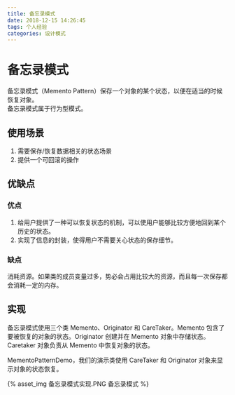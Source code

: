 ```yaml
---
title: 备忘录模式
date: 2018-12-15 14:26:45
tags: 个人经验
categories: 设计模式
---
```


# 备忘录模式

备忘录模式（Memento Pattern）保存一个对象的某个状态，以便在适当的时候恢复对象。  
备忘录模式属于行为型模式。

## 使用场景

1. 需要保存/恢复数据相关的状态场景
2. 提供一个可回滚的操作

## 优缺点

### 优点

1. 给用户提供了一种可以恢复状态的机制，可以使用户能够比较方便地回到某个历史的状态。
2. 实现了信息的封装，使得用户不需要关心状态的保存细节。

### 缺点

消耗资源。如果类的成员变量过多，势必会占用比较大的资源，而且每一次保存都会消耗一定的内存。

## 实现

备忘录模式使用三个类 Memento、Originator 和 CareTaker。Memento 包含了要被恢复的对象的状态。Originator 创建并在 Memento 对象中存储状态。Caretaker 对象负责从 Memento 中恢复对象的状态。
  
MementoPatternDemo，我们的演示类使用 CareTaker 和 Originator 对象来显示对象的状态恢复。  

{% asset_img 备忘录模式实现.PNG 备忘录模式 %}